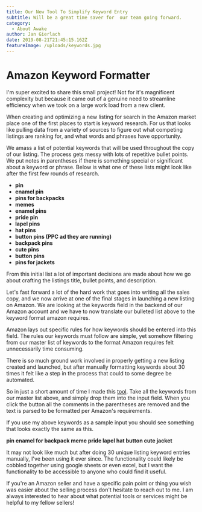 ```yaml
---
title: Our New Tool To Simplify Keyword Entry
subtitle: Will be a great time saver for  our team going forward.
category:
  - About Awake
author: Jan Gierlach
date: 2019-08-21T21:45:15.162Z
featureImage: /uploads/keywords.jpg
---
```

# Amazon Keyword Formatter

I'm super excited to share this small project! Not for it's magnificent complexity but because it came out of a genuine need to streamline efficiency when we took on a large work load from a new client.

When creating and optimizing a new listing for search in the Amazon market place one of the first places to start is keyword research. For us that looks like pulling data from a variety of sources to figure out what competing listings are ranking for, and what words and phrases have opportunity. 

We amass a list of potential keywords that will be used throughout the copy of our listing. The process gets messy with lots of repetitive bullet points. We put notes in parentheses if there is something special or significant about a keyword or phrase. Below is what one of these lists might look like after the first few rounds of research.

* **pin**
* **enamel pin**
* **pins for backpacks**
* **memes**
* **enamel pins**
* **pride pin**
* **lapel pins**
* **hat pins**
* **button pins (PPC ad they are running)**
* **backpack pins**
* **cute pins**
* **button pins**
* **pins for jackets**

From this initial list a lot of important decisions are made about how we go about crafting the listings title, bullet points, and description.

Let's fast forward a lot of the hard work that goes into writing all the sales copy, and we now arrive at one of the final stages in launching a new listing on Amazon. We are looking at the keywords field in the backend of our Amazon account and we have to now translate our bulleted list above to the keyword format amazon requires.

Amazon lays out specific rules for how keywords should be entered into this field. The rules our keywords must follow are simple, yet somehow filtering from our master list of keywords to the format Amazon requires felt unnecessarily time consuming.

There is so much ground work involved in properly getting a new listing created and launched, but after manually formatting keywords about 30 times it felt like a step in the process that could to some degree be automated.

So in just a short amount of time I made this [tool](https://amazon-keyword-formatter.herokuapp.com/index.html). Take all the keywords from our master list above, and simply drop them into the input field. When you click the button all the comments in the parentheses are removed and the text is parsed to be formatted per Amazon's requirements. 

If you use my above keywords as a sample input you should see something that looks exactly the same as this.

**pin enamel for backpack meme pride lapel hat button cute jacket**

It may not look like much but after doing 30 unique listing keyword entries manually, I've been using it ever since. The functionality could likely be cobbled together using google sheets or even excel, but I want the functionality to be accessible to anyone who could find it useful. 

If you're an Amazon seller and have a specific pain point or thing you wish was easier about the selling process don't hesitate to reach out to me. I am always interested to hear about what potential tools or services might be helpful to my fellow sellers!

